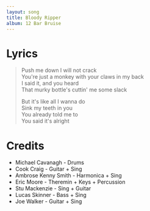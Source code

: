 ```yaml
---
layout: song
title: Bloody Ripper
album: 12 Bar Bruise
---
```


# Lyrics

> Push me down I will not crack   
> You're just a monkey with your claws in my back   
> I said it, and you heard   
> That murky bottle's cuttin' me some slack   
>    
> But it's like all I wanna do   
> Sink my teeth in you   
> You already told me to   
> You said it's alright   

# Credits

* Michael Cavanagh - Drums  
* Cook Craig - Guitar + Sing  
* Ambrose Kenny Smith - Harmonica + Sing  
* Eric Moore - Theremin + Keys + Percussion  
* Stu Mackenzie - Sing + Guitar  
* Lucas Skinner - Bass + Sing  
* Joe Walker - Guitar + Sing  
